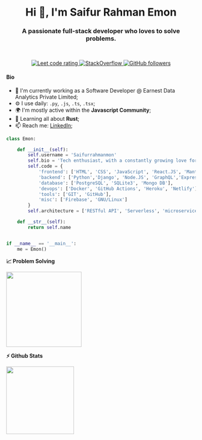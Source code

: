<h1 align="center">Hi 👋, I'm Saifur Rahman Emon</h1>
<h3 align="center">A passionate full-stack developer who loves to solve problems.</h3>
<br/>
<p align="center">
  <a href="https://leetcode.com/saifur789/">
    <img src="https://cp-logo.vercel.app/leetcode/saifur789" alt="Leet code rating" />
  </a>
  <a href="https://stackoverflow.com/users/14268541/saif789" target="_blank">
<img alt="StackOverflow"
src="https://stackoverflow-badge.vercel.app/?userID=14268541" />
</a>
  <a href="https://github.com/Saifurrahmanemon?tab=followers">
    <img alt="GitHub followers" src="https://img.shields.io/github/followers/saifurrahmanemon?color=green&logo=github">
  </a>

</p>

<!-- #### Now

-  ✨ Building [Quizee](https://github.com/Saifurrahmanemon/Quizee); -->

#### Bio

-  🏢 I'm currently working as a Software Developer @ Earnest Data Analytics Private Limited;
-  ⚙️ I use daily: `.py`, `.js`, `.ts`, `.tsx`;
-  🌍 I'm mostly active within the **Javascript Community**;
-  🌱 Learning all about **Rust**;
-  📫 Reach me: [LinkedIn](https://www.linkedin.com/in/saifurrahmanemon/);

```python
class Emon:

    def __init__(self):
        self.username = 'Saifurrahmanmon'
        self.bio = 'Tech enthusiast, with a constantly growing love for languages. Loves to work as a team and learn new tech'
        self.code = {
            'frontend': ['HTML', 'CSS', 'JavaScript', 'React.JS', 'Mantine UI', 'Material UI' , 'Tailwind', 'TypeScript'],
            'backend': ['Python','Django', 'Node.JS', 'GraphQL','Express'],
            'database': ['PostgreSQL', 'SQLite3', 'Mongo DB'],
            'devops': ['Docker', 'GitHub Actions', 'Heroku', 'Netlify'],
            'tools': ['GIT', 'GitHub'],
            'misc': ['Firebase', 'GNU/Linux']
        }
        self.architecture = ['RESTful API', 'Serverless', 'microservices']

    def __str__(self):
        return self.name


if __name__ == '__main__':
    me = Emon()
```

<b>&#128200; Problem Solving</b>

<p float="left">
<img height="200em"  src="https://leetcard.jacoblin.cool/saifur789?theme=light&font=Karma&ext=activity" />
</p>

<b>⚡ Github Stats</b>

<p>
<img height='180em' src="https://github-readme-stats.vercel.app/api?username=Saifurrahmanemon&show_icons=true" />

</p>

